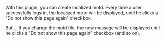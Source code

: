 With this plugin, you can create localized motd. Every time a user successfully logs in, the localized motd will be displayed, until he clicks a "Do not show this page again" checkbox.

But.... If you change the motd file, the new message will be displayed until he clicks a "Do not show this page again" checkbox (and so on).